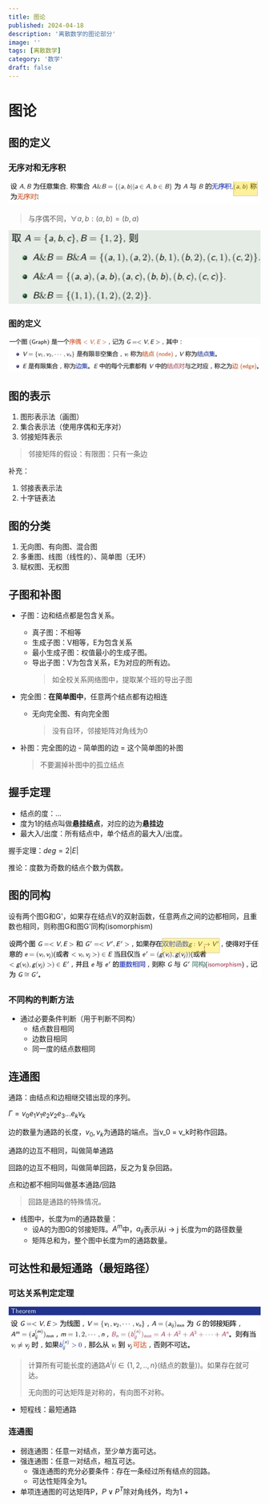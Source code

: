 ```yaml
---
title: 图论
published: 2024-04-18
description: '离散数学的图论部分'
image: ''
tags: [离散数学]
category: '数学'
draft: false 
---
```


# 图论

## 图的定义

### 无序对和无序积

![image-35](https://raw.githubusercontent.com/chrisnake11/picgo/main/blog/ds-image-35.png)
> 与序偶不同，$\forall a, b:(a,b) = (b, a)$

![image-36](https://raw.githubusercontent.com/chrisnake11/picgo/main/blog/ds-image-36.png)

### 图的定义
![image-37](https://raw.githubusercontent.com/chrisnake11/picgo/main/blog/ds-image-37.png)


## 图的表示

1. 图形表示法（画图）
2. 集合表示法（使用序偶和无序对）
3. 邻接矩阵表示
> 邻接矩阵的假设：有限图：只有一条边

补充：

1. 邻接表表示法
2. 十字链表法

## 图的分类

1. 无向图、有向图、混合图
2. 多重图、线图（线性的）、简单图（无环）
3. 赋权图、无权图

## 子图和补图

+ 子图：边和结点都是包含关系。
  + 真子图：不相等
  + 生成子图：V相等，E为包含关系
  + 最小生成子图：权值最小的生成子图。
  + 导出子图：V为包含关系，E为对应的所有边。
    > 如全校关系网络图中，提取某个班的导出子图

+ 完全图：**在简单图中**，任意两个结点都有边相连
  + 无向完全图、有向完全图
    > 没有自环，邻接矩阵对角线为0 

+ 补图：完全图的边 - 简单图的边 = 这个简单图的补图
    > 不要漏掉补图中的孤立结点

## 握手定理

+ 结点的度：...
+ 度为1的结点叫做**悬挂结点**，对应的边为**悬挂边**
+ 最大入/出度：所有结点中，单个结点的最大入/出度。

握手定理：$deg = 2|E|$

推论：度数为奇数的结点个数为偶数。

## 图的同构

设有两个图G和G'，如果存在结点V的双射函数，任意两点之间的边都相同，且重数也相同，则称图G和图G'同构(isomorphism)

![image-38](https://raw.githubusercontent.com/chrisnake11/picgo/main/blog/ds-image-38.png)


### 不同构的判断方法

+ 通过必要条件判断（用于判断不同构）
  + 结点数目相同
  + 边数目相同
  + 同一度的结点数相同

## 连通图

通路：由结点和边相继交错出现的序列。

$\Gamma = v_0e_1v_1e_2v_2e_3...e_kv_k$

边的数量为通路的长度，$v_0,v_k$为通路的端点。当v_0 = v_k时称作回路。

通路的边互不相同，叫做简单通路

回路的边互不相同，叫做简单回路，反之为复杂回路。

点和边都不相同叫做基本通路/回路

> 回路是通路的特殊情况。


+ 线图中，长度为m的通路数量：
  + 设A的为图G的邻接矩阵。$A^m$中，$a_{ij}$表示从i -> j 长度为m的路径数量
  + 矩阵总和为，整个图中长度为m的通路数量。

## 可达性和最短通路（最短路径）

### 可达关系判定定理

![image-39](https://raw.githubusercontent.com/chrisnake11/picgo/main/blog/ds-image-39.png)

> 计算所有可能长度的通路$A^i$($i \in \{1, 2, .., n\}$(结点的数量))。如果存在就可达。
> 
> 无向图的可达矩阵是对称的，有向图不对称。

+ 短程线：最短通路

### 连通图

+ 弱连通图：任意一对结点，至少单方面可达。
+ 强连通图：任意一对结点，相互可达。
  + 强连通图的充分必要条件：存在一条经过所有结点的回路。
  + 可达性矩阵全为1。
+ 单项连通图的可达矩阵P，$P \lor P^T$除对角线外，均为1
  + 

